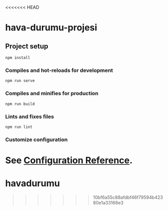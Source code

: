 <<<<<<< HEAD
# hava-durumu-projesi

## Project setup
```
npm install
```

### Compiles and hot-reloads for development
```
npm run serve
```

### Compiles and minifies for production
```
npm run build
```

### Lints and fixes files
```
npm run lint
```

### Customize configuration
See [Configuration Reference](https://cli.vuejs.org/config/).
=======
# havadurumu
>>>>>>> 10bf6a55c88afdbf46f79594b42380e1a33166e3

